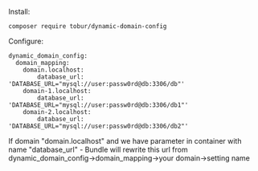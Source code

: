 Install:
````
composer require tobur/dynamic-domain-config
````

Configure:

```
dynamic_domain_config:
  domain_mapping:
    domain.localhost:
        database_url: 'DATABASE_URL="mysql://user:passw0rd@db:3306/db"'
    domain-1.localhost:
        database_url: 'DATABASE_URL="mysql://user:passw0rd@db:3306/db1"'
    domain-2.localhost:
        database_url: 'DATABASE_URL="mysql://user:passw0rd@db:3306/db2"'
```


If domain "domain.localhost"  and we have parameter
in container with name "database_url" - Bundle will rewrite this url from
dynamic_domain_config->domain_mapping->your domain->setting name
